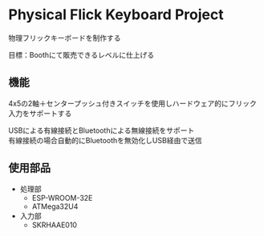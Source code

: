 # Physical Flick Keyboard Project

物理フリックキーボードを制作する

目標：Boothにて販売できるレベルに仕上げる

## 機能

4x5の2軸＋センタープッシュ付きスイッチを使用しハードウェア的にフリック入力をサポートする

USBによる有線接続とBluetoothによる無線接続をサポート  
有線接続の場合自動的にBluetoothを無効化しUSB経由で送信  

## 使用部品

- 処理部
  - ESP-WROOM-32E
  - ATMega32U4
- 入力部
  - SKRHAAE010

